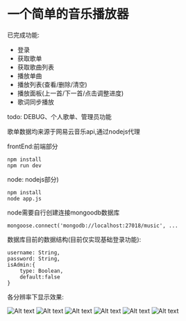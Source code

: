 # 一个简单的音乐播放器

已完成功能: 

* 登录
* 获取歌单
* 获取歌曲列表
* 播放单曲
* 播放列表(查看/删除/清空)
* 播放面板(上一首/下一首/点击调整进度)
* 歌词同步播放

todo: DEBUG、个人歌单、管理员功能

歌单数据均来源于网易云音乐api,通过nodejs代理

frontEnd:前端部分
	
	npm install
	npm run dev

node: nodejs部分)

	npm install
	node app.js

node需要自行创建连接mongoodb数据库
		
	mongoose.connect('mongodb://localhost:27018/music', ...
	
数据库目前的数据结构(目前仅实现基础登录功能):

	username: String,
    password: String,
    isAdmin:{
        type: Boolean,
        default:false
    }

各分辨率下显示效果:


![Alt text](/images/4.png)
![Alt text](/images/5.png)
![Alt text](/images/6.png)
![Alt text](/images/1.png)
![Alt text](/images/3.png)
![Alt text](/images/2.png)



	